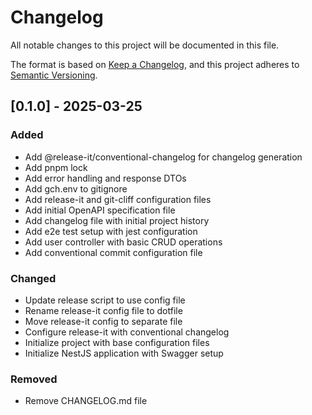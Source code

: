 # Changelog

All notable changes to this project will be documented in this file.

The format is based on [Keep a Changelog](https://keepachangelog.com/en/1.0.0/),
and this project adheres to [Semantic Versioning](https://semver.org/spec/v2.0.0.html).

## [0.1.0] - 2025-03-25

### Added

- Add @release-it/conventional-changelog for changelog generation
- Add pnpm lock
- Add error handling and response DTOs
- Add gch.env to gitignore
- Add release-it and git-cliff configuration files
- Add initial OpenAPI specification file
- Add changelog file with initial project history
- Add e2e test setup with jest configuration
- Add user controller with basic CRUD operations
- Add conventional commit configuration file

### Changed

- Update release script to use config file
- Rename release-it config file to dotfile
- Move release-it config to separate file
- Configure release-it with conventional changelog
- Initialize project with base configuration files
- Initialize NestJS application with Swagger setup

### Removed

- Remove CHANGELOG.md file


<!-- generated by git-cliff -->
